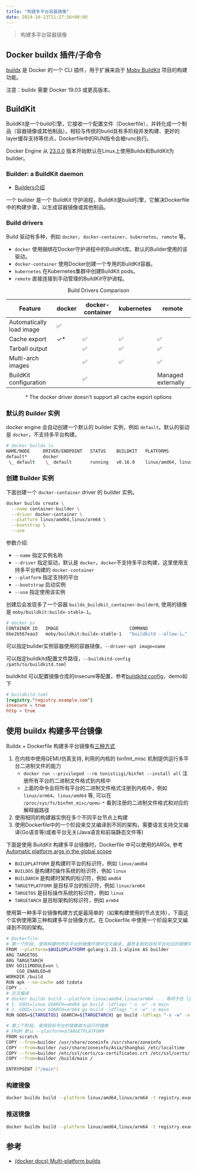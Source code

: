 ```yaml
---
title: "构建多平台容器镜像"
date: 2024-10-13T11:27:56+08:00
---
```


> 构建多平台容器镜像

## Docker buildx 插件/子命令

[buildx](https://github.com/docker/buildx) 是 Docker 的一个 CLI 插件，用于扩展来自于 [Moby BuildKit](https://github.com/moby/buildkit) 项目的构建功能。

注意：buildx 需要 Docker 19.03 或更高版本。

## BuildKit

BuildKit是一个build引擎，它接收一个配置文件（Dockerfile），并转化成一个制品（容器镜像或其他制品）。相较与传统的build具有多阶段并发构建、更好的layer缓存支持等优点，Dockerfile中的RUN指令会被runc执行。

Docker Engine 从 [23.0.0](https://docs.docker.com/engine/release-notes/23.0/#2300) 版本开始默认在Linux上使用Buildx和BuildKit为builder。

### Builder: a BuildKit daemon

- [Builders介绍](https://docs.docker.com/build/builders/)

一个 builder 是一个 BuildKit 守护进程，BuildKit是build引擎，它解决Dockerfile中的构建步骤，以生成容器镜像或其他制品。

### Build drivers

Build 驱动有多种，例如 `docker`、`docker-container`、`kubernetes`、`remote` 等。

- `docker` 使用捆绑在Docker守护进程中的BuildKit库。默认的Builder使用的该驱动。
- `docker-container` 使用Docker创建一个专用的BuildKit容器。
- `kubernetes` 在Kubernetes集群中创建BuildKit pods。
- `remote` 直接连接到手动管理的BuildKit守护进程。

<div style="text-align: center;">Build Drivers Comparison</div>

| Feature                     | docker | docker-container | kubernetes | remote |
|-----------------------------|--------|------------------|------------|--------|
| Automatically load image     | ✅     |                  |            |        |
| Cache export                 | ✓*     | ✅               | ✅         | ✅     |
| Tarball output               |        | ✅               | ✅         | ✅     |
| Multi-arch images            |        | ✅               | ✅         | ✅     |
| BuildKit configuration       |        | ✅               |            | Managed externally |

<div style="text-align: center;">* The docker driver doesn't support all cache export options</div>

### 默认的 Builder 实例

docker engine 会自动创建一个默认的 builder 实例，例如 `default`。默认的驱动是 `docker`，不支持多平台构建。

```bash
# docker buildx ls
NAME/NODE     DRIVER/ENDPOINT   STATUS    BUILDKIT   PLATFORMS
default*      docker                                 
 \_ default    \_ default       running   v0.16.0    linux/amd64, linux/amd64/v2, linux/amd64/v3, linux/386
```

### 创建 Builder 实例

下面创建一个 `docker-container` driver 的 builder 实例。

```bash
docker buildx create \
  --name container-builder \
  --driver docker-container \
  --platform linux/amd64,linux/arm64 \
  --bootstrap \
  --use
```

参数介绍:

- `--name` 指定实例名称
- `--driver` 指定驱动，默认是 `docker`，`docker`不支持多平台构建，这里使用支持多平台构建的 `docker-container`
- `--platform` 指定支持的平台
- `--bootstrap` 启动实例
- `--use` 指定使用该实例

创建后会发现多了一个容器 `buildx_buildkit_container-builder0`, 使用的镜像是 `moby/buildkit:buildx-stable-1`。

```bash
# docker ps
CONTAINER ID   IMAGE                           COMMAND                  CREATED          STATUS          PORTS   NAMES
6be2b567eaa3   moby/buildkit:buildx-stable-1   "buildkitd --allow-i…"   31 minutes ago   Up 31 minutes           buildx_buildkit_container-builder0
```

可以指定builder实例容器使用的容器镜像，`--driver-opt image=name`

可以指定buildkitd配置文件路径，`--buildkitd-config /path/to/buildkitd.toml`

buildkitd 可以配置镜像仓库的insecure等配置，参考[buildkitd config](https://github.com/moby/buildkit/blob/master/docs/buildkitd.toml.md)，demo如下

```toml
# buildkitd.toml
[registry."registry.example.com"]
insecure = true
http = true
```

## 使用 buildx 构建多平台镜像

Buildx + Dockerfile 构建多平台镜像有[三种方式](https://github.com/docker/buildx?tab=readme-ov-file#building-multi-platform-images)

1. 在内核中使用QEMU仿真支持, 利用的内核的 binfmt_misc 机制提供运行多平台二进制文件的能力
    - `docker run --privileged --rm tonistiigi/binfmt --install all` 注册所有平台的二进制文件格式到内核中
    - 上面的命令会将所有平台的二进制文件格式注册到内核中，例如 `linux/arm64`、`linux/amd64` 等, 可以在 `/proc/sys/fs/binfmt_misc/qemu-*` 看到注册的二进制文件格式和对应的解释器路径
2. 使用相同的构建器实例在多个不同平台节点上构建
3. 使用Dockerfile中的一个阶段来交叉编译到不同的架构，需要语言支持交叉编译(Go语言等)或者平台无关(Java语言和前端静态文件等)

下面是使用 BuildKit 构建多平台镜像时，Dockerfile 中可以使用的ARGs, 参考[Automatic platform args in the global scope](https://docs.docker.com/reference/dockerfile/#automatic-platform-args-in-the-global-scope)

- `BUILDPLATFORM` 是构建时平台的标识符，例如 `linux/amd64`
- `BUILDOS` 是构建时操作系统的标识符，例如 `linux`
- `BUILDARCH` 是构建时架构的标识符，例如 `amd64`
- `TARGETPLATFORM` 是目标平台的标识符，例如 `linux/arm64`
- `TARGETOS` 是目标操作系统的标识符，例如 `linux`
- `TARGETARCH` 是目标架构的标识符，例如 `arm64`

使用第一种多平台镜像构建方式是最简单的（如果构建使用的节点支持），下面这个实例使用第三种构建多平台镜像方式，在 Dockerfile 中使用一个阶段来交叉编译到不同的架构。

```bash
# Dockerfile
# 第一个阶段, 使用构建时所在平台的镜像环境中交叉编译, 最终复制到目标平台对应的镜像中使用
FROM --platform=$BUILDPLATFORM golang:1.23.1-alpine AS builder
ARG TARGETOS
ARG TARGETARCH
ENV GO111MODULE=on \
    CGO_ENABLED=0
WORKDIR /build
RUN apk --no-cache add tzdata
COPY . .
# 交叉编译
# docker buildx build --platform linux/amd64,linux/arm64 ... 等同于在 linux/amd64 平台下执行
# 1. GOOS=linux GOARCH=amd64 go build -ldflags "-s -w" -o main
# 2. GOOS=linux GOARCH=arm64 go build -ldflags "-s -w" -o main
RUN GOOS=${TARGETOS} GOARCH=${TARGETARCH} go build -ldflags "-s -w" -o main

# 第二个阶段, 使用目标平台的镜像做为运行时镜像
# FROM 默认 --platform=$TARGETPLATFORM
FROM scratch
COPY --from=builder /usr/share/zoneinfo /usr/share/zoneinfo
COPY --from=builder /usr/share/zoneinfo/Asia/Shanghai /etc/localtime
COPY --from=builder /etc/ssl/certs/ca-certificates.crt /etc/ssl/certs/
COPY --from=builder /build/main /

ENTRYPOINT ["/main"]
```

### 构建镜像

```bash
docker buildx build --platform linux/amd64,linux/arm64 -t registry.example.com/my-image:latest .
```

### 推送镜像

```bash
docker buildx build --platform linux/amd64,linux/arm64 -t registry.example.com/my-image:latest --push .
```

## 参考

- [(docker docs) Multi-platform builds](https://docs.docker.com/build/building/multi-platform/)
